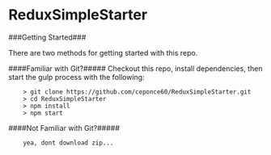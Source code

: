 # ReduxSimpleStarter



###Getting Started###

There are two methods for getting started with this repo.

####Familiar with Git?#####
Checkout this repo, install dependencies, then start the gulp process with the following:

```
	> git clone https://github.com/ceponce60/ReduxSimpleStarter.git
	> cd ReduxSimpleStarter
	> npm install
	> npm start
```

####Not Familiar with Git?#####
```
    yea, dont download zip...
```